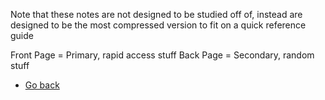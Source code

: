Note that these notes are not designed to be studied off of, instead are designed to be the most
compressed version to fit on a quick reference guide

Front Page = Primary, rapid access stuff
Back Page = Secondary, random stuff


- [Go back](../README.md)